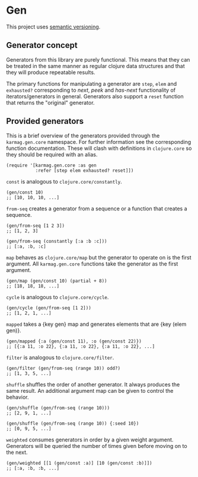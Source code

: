 # Gen

This project uses [semantic versioning](http://semver.org/).

## Generator concept

Generators from this library are purely
functional. This means that they can be treated in the same manner
as regular clojure data structures and that they will produce
repeatable results.

The primary functions for manipulating a generator are
`step`, `elem` and `exhausted?` corresponding to *next*, *peek* and
*has-next* functionality of iterators/generators in
general. Generators also support a `reset` function that returns
the "original" generator.

## Provided generators

This is a brief overview of the generators provided
through the `karmag.gen.core` namespace. For further information
see the corresponding function documentation. These will clash with
definitions in `clojure.core` so they should be required with
an alias.

    (require '[karmag.gen.core :as gen
               :refer [step elem exhausted? reset]])

`const` is analogous to `clojure.core/constantly`.

    (gen/const 10)
    ;; [10, 10, 10, ...]

`from-seq` creates a generator from a sequence or a
function that creates a sequence.

    (gen/from-seq [1 2 3])
    ;; [1, 2, 3]

    (gen/from-seq (constantly [:a :b :c]))
    ;; [:a, :b, :c]

`map` behaves as `clojure.core/map` but the generator
to operate on is the first argument. All `karmag.gen.core`
functions take the generator as the first argument.

    (gen/map (gen/const 10) (partial + 8))
    ;; [18, 18, 18, ...]

`cycle` is analogous to `clojure.core/cycle`.

    (gen/cycle (gen/from-seq [1 2]))
    ;; [1, 2, 1, ...]

`mapped` takes a {key gen} map and generates elements
that are {key (elem gen)}.

    (gen/mapped {:a (gen/const 11), :o (gen/const 22)})
    ;; [{:a 11, :o 22}, {:a 11, :o 22}, {:a 11, :o 22}, ...]

`filter` is analogous to `clojure.core/filter`.

    (gen/filter (gen/from-seq (range 10)) odd?)
    ;; [1, 3, 5, ...]

`shuffle` shuffles the order of another generator. It
always produces the same result. An additional argument map can be
given to control the behavior.

    (gen/shuffle (gen/from-seq (range 10)))
    ;; [2, 9, 1, ...]

    (gen/shuffle (gen/from-seq (range 10)) {:seed 10})
    ;; [0, 9, 5, ...]

`weighted` consumes generators in order by a given
weight argument. Generators will be queried the number of times
given before moving on to the next.

    (gen/weighted [[1 (gen/const :a)] [10 (gen/const :b)]])
    ;; [:a, :b, :b, ...]

